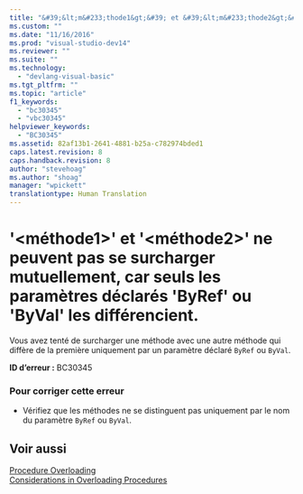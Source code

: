 ```yaml
---
title: "&#39;&lt;m&#233;thode1&gt;&#39; et &#39;&lt;m&#233;thode2&gt;&#39; ne peuvent pas se surcharger mutuellement, car seuls les param&#232;tres d&#233;clar&#233;s &#39;ByRef&#39; ou &#39;ByVal&#39; les diff&#233;rencient. | Microsoft Docs"
ms.custom: ""
ms.date: "11/16/2016"
ms.prod: "visual-studio-dev14"
ms.reviewer: ""
ms.suite: ""
ms.technology: 
  - "devlang-visual-basic"
ms.tgt_pltfrm: ""
ms.topic: "article"
f1_keywords: 
  - "bc30345"
  - "vbc30345"
helpviewer_keywords: 
  - "BC30345"
ms.assetid: 82af13b1-2641-4881-b25a-c782974bded1
caps.latest.revision: 8
caps.handback.revision: 8
author: "stevehoag"
ms.author: "shoag"
manager: "wpickett"
translationtype: Human Translation
---
```

# &#39;&lt;m&#233;thode1&gt;&#39; et &#39;&lt;m&#233;thode2&gt;&#39; ne peuvent pas se surcharger mutuellement, car seuls les param&#232;tres d&#233;clar&#233;s &#39;ByRef&#39; ou &#39;ByVal&#39; les diff&#233;rencient.
Vous avez tenté de surcharger une méthode avec une autre méthode qui diffère de la première uniquement par un paramètre déclaré `ByRef` ou `ByVal`.  
  
 **ID d’erreur :** BC30345  
  
### Pour corriger cette erreur  
  
-   Vérifiez que les méthodes ne se distinguent pas uniquement par le nom du paramètre `ByRef` ou `ByVal`.  
  
## Voir aussi  
 [Procedure Overloading](../../visual-basic/programming-guide/language-features/procedures/procedure-overloading.md)   
 [Considerations in Overloading Procedures](../../visual-basic/programming-guide/language-features/procedures/considerations-in-overloading-procedures.md)